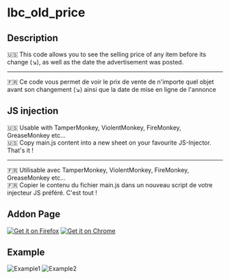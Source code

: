 # lbc_old_price

## Description

🇺🇸 This code allows you to see the selling price of any item before its change (↘), as well as the date the advertisement was posted.

----

🇫🇷 Ce code vous permet de voir le prix de vente de n'importe quel objet avant son changement (↘) ainsi que la date de mise en ligne de l'annonce

## JS injection

🇺🇸 Usable with TamperMonkey, ViolentMonkey, FireMonkey, GreaseMonkey etc...<br/>
🇺🇸 Copy main.js content into a new sheet on your favourite JS-Injector. That's it !

-----

🇫🇷 Utilisable avec TamperMonkey, ViolentMonkey, FireMonkey, GreaseMonkey etc...<br/>
🇫🇷 Copier le contenu du fichier main.js dans un nouveau script de votre injecteur JS préféré. C'est tout !

## Addon Page


[<img src='https://i.ibb.co/CVrJ9Jy/button-get-it-on-firefox.png' alt ='Get it on Firefox'>](https://addons.mozilla.org/fr/firefox/addon/price-history-4-lbc/) 
[<img src='https://i.ibb.co/x7jLzj4/button-get-it-on-chrome.png' alt ='Get it on Chrome'>](https://chrome.google.com/webstore/detail/item-price-history-lebonc/fcidkhdnnclgekjnmgpohmejgpfanpdj)

## Example

![Example1](https://addons.mozilla.org/user-media/previews/full/288/288375.png)
![Example2](https://addons.mozilla.org/user-media/previews/full/288/288722.png)